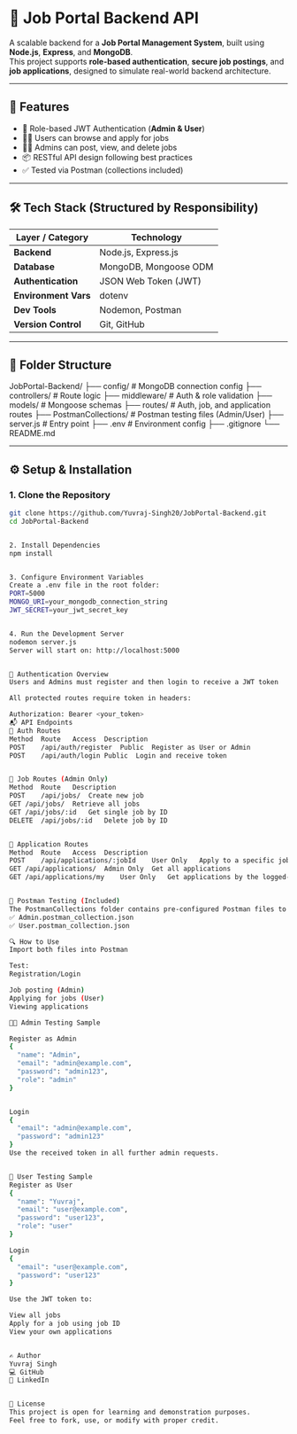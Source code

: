 # 💼 Job Portal Backend API

A scalable backend for a **Job Portal Management System**, built using **Node.js**, **Express**, and **MongoDB**.  
This project supports **role-based authentication**, **secure job postings**, and **job applications**, designed to simulate real-world backend architecture.

---

## 🚀 Features

- 🔐 Role-based JWT Authentication (**Admin & User**)
- 👨‍💻 Users can browse and apply for jobs
- 🧑‍💼 Admins can post, view, and delete jobs
- 📦 RESTful API design following best practices
- ✅ Tested via Postman (collections included)

---

## 🛠️ Tech Stack (Structured by Responsibility)

| Layer / Category    | Technology                        |
|---------------------|------------------------------------|
| **Backend**         | Node.js, Express.js               |
| **Database**        | MongoDB, Mongoose ODM             |
| **Authentication**  | JSON Web Token (JWT)              |
| **Environment Vars**| dotenv                            |
| **Dev Tools**       | Nodemon, Postman                  |
| **Version Control** | Git, GitHub                       |

---

## 📁 Folder Structure

JobPortal-Backend/
├── config/ # MongoDB connection config
├── controllers/ # Route logic
├── middleware/ # Auth & role validation
├── models/ # Mongoose schemas
├── routes/ # Auth, job, and application routes
├── PostmanCollections/ # Postman testing files (Admin/User)
├── server.js # Entry point
├── .env # Environment config
├── .gitignore
└── README.md

---

## ⚙️ Setup & Installation

### 1. Clone the Repository

```bash
git clone https://github.com/Yuvraj-Singh20/JobPortal-Backend.git
cd JobPortal-Backend


2. Install Dependencies
npm install


3. Configure Environment Variables
Create a .env file in the root folder:
PORT=5000
MONGO_URI=your_mongodb_connection_string
JWT_SECRET=your_jwt_secret_key


4. Run the Development Server
nodemon server.js
Server will start on: http://localhost:5000


🔐 Authentication Overview
Users and Admins must register and then login to receive a JWT token

All protected routes require token in headers:

Authorization: Bearer <your_token>
📬 API Endpoints
🔑 Auth Routes
Method	Route	Access	Description
POST	/api/auth/register	Public	Register as User or Admin
POST	/api/auth/login	Public	Login and receive token


💼 Job Routes (Admin Only)
Method	Route	Description
POST	/api/jobs/	Create new job
GET	/api/jobs/	Retrieve all jobs
GET	/api/jobs/:id	Get single job by ID
DELETE	/api/jobs/:id	Delete job by ID


📝 Application Routes
Method	Route	Access	Description
POST	/api/applications/:jobId	User Only	Apply to a specific job by ID
GET	/api/applications/	Admin Only	Get all applications
GET	/api/applications/my	User Only	Get applications by the logged-in user


🧪 Postman Testing (Included)
The PostmanCollections folder contains pre-configured Postman files to test the entire API:
✅ Admin.postman_collection.json
✅ User.postman_collection.json

🔍 How to Use
Import both files into Postman

Test:
Registration/Login

Job posting (Admin)
Applying for jobs (User)
Viewing applications

👨‍💼 Admin Testing Sample

Register as Admin
{
  "name": "Admin",
  "email": "admin@example.com",
  "password": "admin123",
  "role": "admin"
}


Login
{
  "email": "admin@example.com",
  "password": "admin123"
}
Use the received token in all further admin requests.


👤 User Testing Sample
Register as User
{
  "name": "Yuvraj",
  "email": "user@example.com",
  "password": "user123",
  "role": "user"
}

Login
{
  "email": "user@example.com",
  "password": "user123"
}

Use the JWT token to:

View all jobs
Apply for a job using job ID
View your own applications


✍️ Author
Yuvraj Singh
💻 GitHub
🔗 LinkedIn


📜 License
This project is open for learning and demonstration purposes.
Feel free to fork, use, or modify with proper credit.
